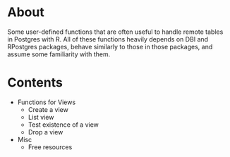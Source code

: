 # About

Some user-defined functions that are often useful to handle remote tables in Postgres with R. All of these functions heavily depends on DBI and RPostgres packages, behave similarly to those in those packages, and assume some familiarity with them.

# Contents

- Functions for Views
  - Create a view
  - List view
  - Test existence of a view
  - Drop a view
- Misc
  - Free resources
